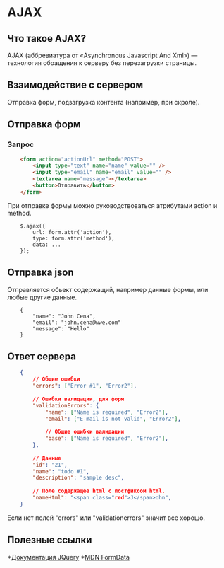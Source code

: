 # AJAX

## Что такое AJAX?

AJAX (аббревиатура от «Asynchronous Javascript And Xml») — технология обращения к серверу без перезагрузки страницы.

## Взаимодействие с сервером

Отправка форм, подзагрузка контента (например, при скроле).

## Отправка форм

### Запрос

```	html
	<form action="actionUrl" method="POST">
		<input type="text" name="name" value="" />
		<input type="email" name="email" value="" />
		<textarea name="message"></textarea>
		<button>Отправить</button>
	</form>
```

При отправке формы можно руководствоваться атрибутами action и method.

```
	$.ajax({
		url: form.attr('action'),
		type: form.attr('method'),
		data: ...
	});
```

## Отправка json 

Отправляется обьект содержащий, например данные формы, или любые другие данные.

```
	{
		"name": "John Cena",        
		"email": "john.cena@wwe.com"
		"message": "Hello"
	}
```

## Ответ сервера

```json
	{
		// Общие ошибки
		"errors": ["Error #1", "Error2"],
		
		// Ошибки валидации, для форм
		"validationErrors": {
			"name": ["Name is required", "Error2"],
			"email": ["E-mail is not valid", "Error2"],
			
			// Общие ошибки валидации
			"base": ["Name is required", "Error2"],
		},
		
		// Данные
		"id": "21",
		"name": "todo #1",
		"description": "sample desc",
		
		// Поле содержащее html с постфиксом html.
		"nameHtml": "<span class="red">J</span>ohn",
	}
```

Если нет полей "errors" или "validationerrors" значит все хорошо.

## Полезные ссылки

*[Документация JQuery](http://api.jquery.com/jquery.ajax/)
*[MDN FormData](https://developer.mozilla.org/ru/docs/Web/API/FormData)

